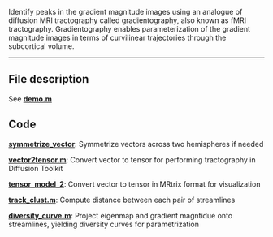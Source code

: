 Identify peaks in the gradient magnitude images using an analogue of diffusion MRI tractography called gradientography, also known as fMRI tractography. Gradientography enables parameterization of the gradient magnitude images in terms of curvilinear trajectories through the subcortical volume.
***
## File description 
See [**demo.m**](../demo.m)

## Code 
[**symmetrize_vector**](../functions/symmetrize_vector.m): Symmetrize vectors across two hemispheres if needed

[**vector2tensor.m**](../functions/vector2tensor.m): Convert vector to tensor for performing tractography in Diffusion Toolkit

[**tensor_model_2**](../functions/tensor_model_2.m): Convert vector to tensor in MRtrix format for visualization

[**track_clust.m**](../functions/track_clust.m): Compute distance between each pair of streamlines

[**diversity_curve.m**](../functions/diversity_curve.m): Project eigenmap and gradient magntidue onto streamlines, yielding diversity curves for parametrization


